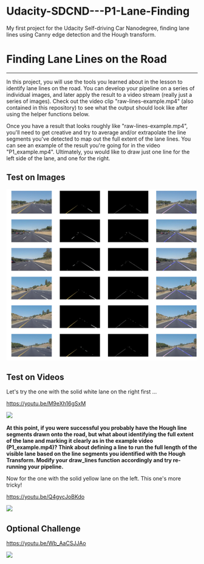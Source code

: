 # Udacity-SDCND---P1-Lane-Finding
My first project for the Udacity Self-driving Car Nanodegree, finding lane lines using Canny edge detection and the Hough transform.

# **Finding Lane Lines on the Road** 
***
In this project, you will use the tools you learned about in the lesson to identify lane lines on the road.  You can develop your pipeline on a series of individual images, and later apply the result to a video stream (really just a series of images). Check out the video clip "raw-lines-example.mp4" (also contained in this repository) to see what the output should look like after using the helper functions below. 

Once you have a result that looks roughly like "raw-lines-example.mp4", you'll need to get creative and try to average and/or extrapolate the line segments you've detected to map out the full extent of the lane lines.  You can see an example of the result you're going for in the video "P1_example.mp4".  Ultimately, you would like to draw just one line for the left side of the lane, and one for the right.

## Test on Images

![png](output_14_1.png)

## Test on Videos

Let's try the one with the solid white lane on the right first ...


https://youtu.be/M9eXh16gSxM

[![](https://img.youtube.com/vi/M9eXh16gSxM/0.jpg)](https://youtu.be/M9eXh16gSxM)


**At this point, if you were successful you probably have the Hough line segments drawn onto the road, but what about identifying the full extent of the lane and marking it clearly as in the example video (P1_example.mp4)?  Think about defining a line to run the full length of the visible lane based on the line segments you identified with the Hough Transform.  Modify your draw_lines function accordingly and try re-running your pipeline.**

Now for the one with the solid yellow lane on the left. This one's more tricky!

https://youtu.be/Q4gycJoBKdo

[![](https://img.youtube.com/vi/Q4gycJoBKdo/0.jpg)](https://youtu.be/Q4gycJoBKdo)


## Optional Challenge

https://youtu.be/Wb_AaCSJJAo

[![](https://img.youtube.com/vi/Wb_AaCSJJAo/0.jpg)](https://youtu.be/Wb_AaCSJJAo)





